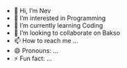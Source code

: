 - 👋 Hi, I’m Nev
- 👀 I’m interested in Programming
- 🌱 I’m currently learning Coding
- 💞️ I’m looking to collaborate on Bakso 
- 📫 How to reach me ...
- 😄 Pronouns: ...
- ⚡ Fun fact: ...

<!---
Athallah123GG/Athallah123GG is a ✨ special ✨ repository because its `README.md` (this file) appears on your GitHub profile.
You can click the Preview link to take a look at your changes.
--->
